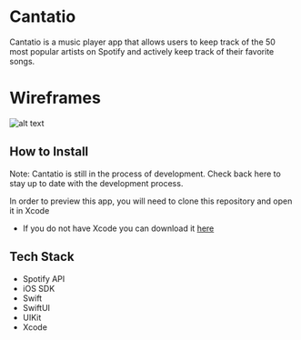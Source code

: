 # Cantatio
Cantatio is a music player app that allows users to keep track of the 50 most popular artists on Spotify and actively keep track of their favorite songs.

# Wireframes 
![alt text](https://files.slack.com/files-pri/T1D4KRBR8-F01A6P1H2KG/image.png?pub_secret=0c7b0ee38d)

## How to Install 
Note: Cantatio is still in the process of development. Check back here to stay up to date with the development process. 

In order to preview this app, you will need to clone this repository and open it in Xcode
 - If you do not have Xcode you can download it [here](https://developer.apple.com/xcode/)

## Tech Stack 
- Spotify API 
- iOS SDK
- Swift
- SwiftUI 
- UIKit
- Xcode
